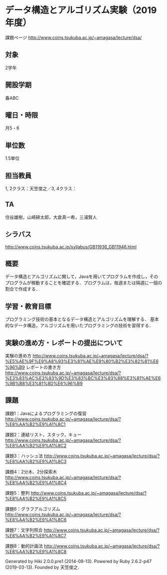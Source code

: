 # データ構造とアルゴリズム実験（2019年度）

課題ページ
http://www.coins.tsukuba.ac.jp/~amagasa/lecture/dsa/

## 対象

2学年

## 開設学期

春ABC

## 曜日・時限

月5・6

## 単位数

1.5単位

## 担当教員

1, 2クラス：天笠俊之／3, 4クラス：

## TA

住谷雄樹，山崎耕太郎，大倉真一希，三浦賢人

## シラバス

http://www.coins.tsukuba.ac.jp/syllabus/GB11936_GB11946.html

## 概要

データ構造とアルゴリズムに関して，Javaを用いてプログラムを作成し，そのプログラムが稼動することを確認する．プログラムは，毎週または隔週に一個の割合で作成する．


## 学習・教育目標

プログラミング技術の基本となるデータ構造とアルゴリズムを理解する．
基本的なデータ構造，アルゴリズムを用いたプログラミングの技術を習得する．

## 実験の進め方・レポートの提出について

実験の進め方 http://www.coins.tsukuba.ac.jp/~amagasa/lecture/dsa/?%E5%AE%9F%E9%A8%93%E3%81%AE%E9%80%B2%E3%82%81%E6%96%B9
レポートの書き方 http://www.coins.tsukuba.ac.jp/~amagasa/lecture/dsa/?%E3%83%AC%E3%83%9D%E3%83%BC%E3%83%88%E3%81%AE%E6%9B%B8%E3%81%8D%E6%96%B9

## 課題

課題1：Javaによるプログラミングの復習
http://www.coins.tsukuba.ac.jp/~amagasa/lecture/dsa/?%E8%AA%B2%E9%A1%8C1

課題2：連結リスト，スタック，キュー
http://www.coins.tsukuba.ac.jp/~amagasa/lecture/dsa/?%E8%AA%B2%E9%A1%8C2

課題3：ハッシュ法
http://www.coins.tsukuba.ac.jp/~amagasa/lecture/dsa/?%E8%AA%B2%E9%A1%8C3

課題4：2分木、2分探索木
http://www.coins.tsukuba.ac.jp/~amagasa/lecture/dsa/?%E8%AA%B2%E9%A1%8C4

課題5：整列
http://www.coins.tsukuba.ac.jp/~amagasa/lecture/dsa/?%E8%AA%B2%E9%A1%8C5

課題6：グラフアルゴリズム
http://www.coins.tsukuba.ac.jp/~amagasa/lecture/dsa/?%E8%AA%B2%E9%A1%8C6

課題7：文字列照合
http://www.coins.tsukuba.ac.jp/~amagasa/lecture/dsa/?%E8%AA%B2%E9%A1%8C7

課題8：動的計画法
http://www.coins.tsukuba.ac.jp/~amagasa/lecture/dsa/?%E8%AA%B2%E9%A1%8C8


Generated by Hiki 2.0.0.pre1 (2014-08-13).
Powered by Ruby 2.6.2-p47 (2019-03-13).
Founded by 天笠俊之.
